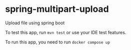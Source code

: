 # spring-multipart-upload
Upload file using spring boot

To test this app, run `mvn test` or use your IDE test features.

To run this app, you need to run `docker compose up`
